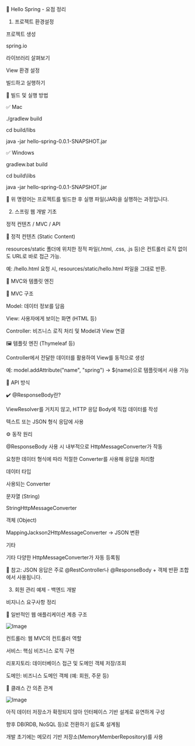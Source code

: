 📁 Hello Spring - 요점 정리

01. 프로젝트 환경설정

프로젝트 생성

spring.io

라이브러리 살펴보기

View 환경 설정

빌드하고 실행하기

🔧 빌드 및 실행 방법

✅ Mac

./gradlew build

cd build/libs

java -jar hello-spring-0.0.1-SNAPSHOT.jar

✅ Windows

gradlew.bat build

cd build\libs

java -jar hello-spring-0.0.1-SNAPSHOT.jar

📌 위 명령어는 프로젝트를 빌드한 후 실행 파일(JAR)을 실행하는 과정입니다.

02. 스프링 웹 개발 기초

정적 컨텐츠 / MVC / API

📝 정적 컨텐츠 (Static Content)

resources/static 폴더에 위치한 정적 파일(.html, .css, .js 등)은 컨트롤러 로직 없이도 URL로 바로 접근 가능.

예: /hello.html 요청 시, resources/static/hello.html 파일을 그대로 반환.

🧱 MVC와 템플릿 엔진

🧩 MVC 구조

Model: 데이터 정보를 담음

View: 사용자에게 보이는 화면 (HTML 등)

Controller: 비즈니스 로직 처리 및 Model과 View 연결

🖼️ 템플릿 엔진 (Thymeleaf 등)

Controller에서 전달한 데이터를 활용하여 View를 동적으로 생성

예: model.addAttribute("name", "spring") → ${name}으로 템플릿에서 사용 가능

🔄 API 방식

✔️ @ResponseBody란?

ViewResolver를 거치지 않고, HTTP 응답 Body에 직접 데이터를 작성

텍스트 또는 JSON 형식 응답에 사용

⚙️ 동작 원리

@ResponseBody 사용 시 내부적으로 HttpMessageConverter가 작동

요청한 데이터 형식에 따라 적절한 Converter를 사용해 응답을 처리함

데이터 타입

사용되는 Converter

문자열 (String)

StringHttpMessageConverter

객체 (Object)

MappingJackson2HttpMessageConverter → JSON 변환

기타

기타 다양한 HttpMessageConverter가 자동 등록됨

🧠 참고: JSON 응답은 주로 @RestController나 @ResponseBody + 객체 반환 조합에서 사용됩니다.

03. 회원 관리 예제 - 백엔드 개발

비지니스 요구사항 정리

📌 일반적인 웹 애플리케이션 계층 구조

![Image](https://github.com/user-attachments/assets/c796075b-1cd7-4695-b0de-17be60ff5046)

컨트롤러: 웹 MVC의 컨트롤러 역할

서비스: 핵심 비즈니스 로직 구현

리포지토리: 데이터베이스 접근 및 도메인 객체 저장/조회

도메인: 비즈니스 도메인 객체 (예: 회원, 주문 등)

🔄 클래스 간 의존 관계

![Image](https://github.com/user-attachments/assets/162dbb4e-d7ca-49ce-a833-926ba1d8ba00)

아직 데이터 저장소가 확정되지 않아 인터페이스 기반 설계로 유연하게 구성

향후 DB(RDB, NoSQL 등)로 전환하기 쉽도록 설계됨

개발 초기에는 메모리 기반 저장소(MemoryMemberRepository)를 사용